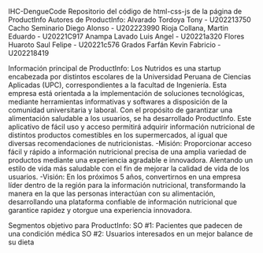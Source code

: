 IHC-DengueCode
Repositorio del código de html-css-js de la página de ProductInfo
Autores de ProductInfo: Alvarado Tordoya Tony - U202213750 Cacho Seminario Diego Alonso - U202223990 Rioja Collana, Martin Eduardo - U20221C917 Anampa Lavado Luis Angel - U20221a320 Flores Huaroto Saul Felipe - U20221c576 Grados Farfán Kevin Fabricio - U202218419

Información principal de ProductInfo: Los Nutridos es una startup encabezada por distintos escolares de la Universidad Peruana de Ciencias Aplicadas (UPC), correspondientes a la facultad de Ingeniería. Esta empresa está orientada a la implementación de soluciones tecnológicas,
mediante herramientas informativas y softwares a disposición de la comunidad universitaria y laboral. Con el propósito de garantizar una alimentación saludable a los usuarios, se ha desarrollado ProductInfo. Este aplicativo de fácil uso y acceso permitirá adquirir información nutricional de
distintos productos comestibles en los supermercados, al igual que diversas recomendaciones de nutricionistas. -Misión: Proporcionar acceso fácil y rápido a información nutricional precisa de una amplia variedad de productos mediante una experiencia agradable e innovadora. Alentando un estilo de
vida más saludable con el fin de mejorar la calidad de vida de los usuarios. -Visión: En los próximos 5 años, convertirnos en una empresa líder dentro de la región para la información nutricional, transformando la manera en la que las personas interactúan con su alimentación, 
desarrollando una plataforma confiable de información nutricional que garantice rapidez y otorgue una experiencia innovadora.

Segmentos objetivo para ProductInfo: SO #1: Pacientes que padecen de una condición médica SO #2: Usuarios interesados en un mejor balance de su dieta
